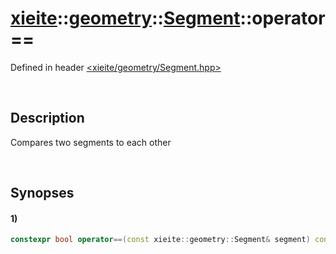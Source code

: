 # [xieite](../../../xieite.md)\:\:[geometry](../../../geometry.md)\:\:[Segment](../../Segment.md)\:\:operator==
Defined in header [<xieite/geometry/Segment.hpp>](../../../../include/xieite/geometry/Segment.hpp)

&nbsp;

## Description
Compares two segments to each other

&nbsp;

## Synopses
#### 1)
```cpp
constexpr bool operator==(const xieite::geometry::Segment& segment) const noexcept;
```
